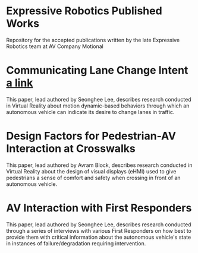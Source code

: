 # Expressive Robotics Published Works
Repository for the accepted publications written by the late Expressive Robotics team at AV Company Motional

# Communicating Lane Change Intent [a link](Communicating%20Lane%20Change%20Intent.pdf)
This paper, lead authored by Seonghee Lee, describes research conducted in Virtual Reality about motion dynamic-based behaviors through which an autonomous vehicle can indicate its desire to change lanes in traffic.

# Design Factors for Pedestrian-AV Interaction at Crosswalks
This paper, lead authored by Avram Block, describes research conducted in Virtual Reality about the design of visual displays (eHMI) used to give pedestrians a sense of comfort and safety when crossing in front of an autonomous vehicle.

# AV Interaction with First Responders
This paper, lead authored by Seonghee Lee, describes research conducted through a series of interviews with various First Responders on how best to provide them with critical information about the autonomous vehicle's state in instances of failure/degradation requiring intervention.
